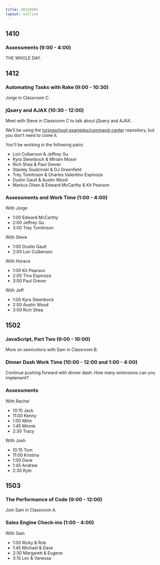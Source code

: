 ```yaml
---
title: 20150505
layout: outline
---
```


## 1410

### Assessments (9:00 - 4:00)

THE WHOLE DAY.

## 1412

### Automating Tasks with Rake (9:00 - 10:30)

Jorge in Classroom C.

### jQuery and AJAX (10:30 - 12:00)

Meet with Steve in Classroom C to talk about jQuery and AJAX.

We'll be using the [turingschool-examples/command-center][cc] repository, but you don't need to clone it.

[cc]: https://github.com/turingschool-examples/command-center

You'll be working in the following pairs:

* Lori Culberson & Jeffrey Gu
* Kyra Steenbock & Miriam Moser
* Rich Shea & Paul Grever
* Stanley Siudzinski & DJ Greenfield
* Trey Tomlinson & Charles Valentino Espinoza
* Dustin Gault & Austin Wood
* Markus Olsen & Edward McCarthy & Kit Pearson

### Assessments and Work Time (1:00 - 4:00)

With Jorge

* 1:00 Edward McCarthy
* 2:00 Jeffrey Gu
* 3:00 Trey Tomlinson

With Steve

* 1:00 Dustin Gault
* 2:00 Lori Culberson

With Horace

* 1:00 Kit Pearson
* 2:00 Tino Espinoza
* 3:00 Paul Grever

With Jeff

* 1:00 Kyra Steenbock
* 2:00 Austin Wood
* 3:00 Rich Shea

## 1502

### JavaScript, Part Two (9:00 - 10:00)

More on semicolons with Sam in Classroom B.

### Dinner Dash Work Time (10:00 - 12:00 and 1:00 - 4:00)

Continue pushing forward with dinner dash. How many extensions can you implement?

### Assessments

With Rachel

* 10:15 Jack
* 11:00 Kenny
* 1:00 Mihir
* 1:45 Minnie
* 2:30 Tracy

With Josh

* 10:15 Tom
* 11:00 Kristina
* 1:00 Dave
* 1:45 Andrew
* 2:30 Kyle

## 1503

### The Performance of Code (9:00 - 12:00)

Join Sam in Classroom A.

### Sales Engine Check-ins (1:00 - 4:00)

With Sam

* 1:00 Ricky & Rob
* 1:45 Michael & Dave
* 2:30 Margarett & Eugene
* 3:15 Lev & Vanessa
